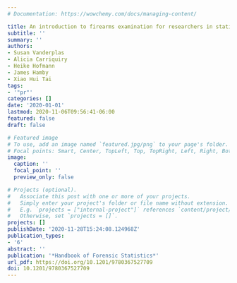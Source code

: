 ```yaml
---
# Documentation: https://wowchemy.com/docs/managing-content/

title: An introduction to firearms examination for researchers in statistics
subtitle: ''
summary: ''
authors:
- Susan Vanderplas
- Alicia Carriquiry
- Heike Hofmann
- James Hamby
- Xiao Hui Tai
tags:
- '"pr"'
categories: []
date: '2020-01-01'
lastmod: 2020-11-06T09:56:41-06:00
featured: false
draft: false

# Featured image
# To use, add an image named `featured.jpg/png` to your page's folder.
# Focal points: Smart, Center, TopLeft, Top, TopRight, Left, Right, BottomLeft, Bottom, BottomRight.
image:
  caption: ''
  focal_point: ''
  preview_only: false

# Projects (optional).
#   Associate this post with one or more of your projects.
#   Simply enter your project's folder or file name without extension.
#   E.g. `projects = ["internal-project"]` references `content/project/deep-learning/index.md`.
#   Otherwise, set `projects = []`.
projects: []
publishDate: '2020-11-28T15:24:08.124968Z'
publication_types:
- '6'
abstract: ''
publication: '*Handbook of Forensic Statistics*'
url_pdf: https://doi.org/10.1201/9780367527709
doi: 10.1201/9780367527709
---
```

